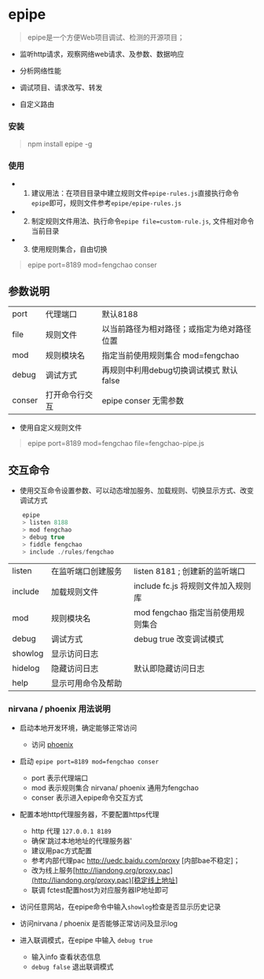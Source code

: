 epipe
=====

> epipe是一个方便Web项目调试、检测的开源项目；

- 监听http请求，观察网络web请求、及参数、数据响应

- 分析网络性能

- 调试项目、请求改写、转发

- 自定义路由


### 安装

> npm install epipe -g

### 使用

- 1. 建议用法：在项目目录中建立规则文件`epipe-rules.js`直接执行命令`epipe`即可，规则文件参考`epipe/epipe-rules.js`
- 2. 制定规则文件用法、执行命令`epipe file=custom-rule.js`, 文件相对命令当前目录

- 3. 使用规则集合，自由切换

> epipe port=8189 mod=fengchao conser

## 参数说明

<table>
<tr>
    <td>port</td> <td>代理端口</td> <td>默认8188</td>
</tr>
<tr>
    <td>file</td> <td>规则文件</td> <td>以当前路径为相对路径；或指定为绝对路径位置</td>
</tr>
<tr>
    <td>mod</td> <td>规则模块名</td> <td>指定当前使用规则集合 mod=fengchao</td>
</tr>
<tr>
    <td>debug</td> <td>调试方式</td> <td>再规则中利用debug切换调试模式 默认false</td>
</tr>
<tr>
    <td>conser</td> <td>打开命令行交互</td> <td> epipe conser 无需参数</td>
</tr>
</table>

- 使用自定义规则文件

> epipe port=8189 mod=fengchao file=fengchao-pipe.js

## 交互命令

- 使用交互命令设置参数、可以动态增加服务、加载规则、切换显示方式、改变调试方式

```js
    epipe
    > listen 8188
    > mod fengchao
    > debug true
    > fiddle fengchao
    > include ./rules/fengchao
```

<table>
    <tr>
        <td>listen</td> <td width="200px">在监听端口创建服务</td> <td width="300px">listen 8181 ; 创建新的监听端口</td>
    </tr>
    <tr>
        <td>include</td> <td>加载规则文件</td> <td>include fc.js 将规则文件加入规则库</td>
    </tr>
    <tr>
        <td>mod</td> <td>规则模块名</td> <td>mod fengchao 指定当前使用规则集合</td>
    </tr>
    <tr>
        <td>debug</td> <td>调试方式</td> <td>debug true 改变调试模式</td>
    </tr>
    <tr>
        <td>showlog</td> <td>显示访问日志</td> <td></td>
    </tr>
    <tr>
        <td>hidelog</td> <td>隐藏访问日志</td> <td>默认即隐藏访问日志</td>
    </tr>
    <tr>
        <td>help</td> <td>显示可用命令及帮助</td> <td></td>
    </tr>
</table>


### nirvana / phoenix 用法说明

- 启动本地开发环境，确定能够正常访问
    - 访问 [phoenix](http://localhost:8848/nirvana-workspace/phoenix/home.html?userid=1233#/app/index)   

- 启动 `epipe port=8189 mod=fengchao conser`
    - port 表示代理端口
    - mod 表示规则集合 nirvana/ phoenix 通用为fengchao
    - conser 表示进入epipe命令交互方式

- 配置本地http代理服务器，不要配置https代理
    - http 代理 `127.0.0.1 8189`
    - 确保'跳过本地地址的代理服务器'
    - 建议用pac方式配置
    - 参考内部代理pac http://uedc.baidu.com/proxy [内部bae不稳定]；
    - 改为线上服务[http://liandong.org/proxy.pac](http://liandong.org/proxy.pac)[稳定线上地址]
    - 联调 fctest配置host为对应服务器IP地址即可

- 访问任意网站，在epipe命令中输入`showlog`检查是否显示历史记录

- 访问nirvana / phoenix 是否能够正常访问及显示log

- 进入联调模式，在epipe 中输入 `debug true`
    - 输入info 查看状态信息
    - `debug false` 退出联调模式




